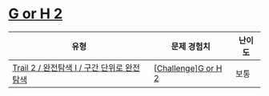 # [G or H 2](https://www.codetree.ai/trails/complete/curated-cards/challenge-G-or-H-2)

|유형|문제 경험치|난이도|
|---|---|---|
|[Trail 2 / 완전탐색 I / 구간 단위로 완전탐색](https://www.codetree.ai/trail-info/novice-mid/)|[[Challenge]G or H 2](https://www.codetree.ai/trails/complete/curated-cards/challenge-G-or-H-2/)|보통|

